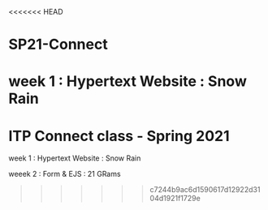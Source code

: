 <<<<<<< HEAD
# SP21-Connect
week 1 : Hypertext Website : Snow Rain
=======
# ITP Connect class - Spring 2021

week 1 : Hypertext Website : Snow Rain

weeek 2 : Form & EJS : 21 GRams
>>>>>>> c7244b9ac6d1590617d12922d3104d1921f1729e
